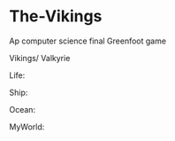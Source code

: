 # The-Vikings
Ap computer science final Greenfoot game

Vikings/ Valkyrie

Life:

Ship:

Ocean:

MyWorld:

